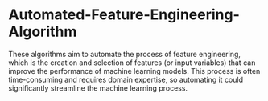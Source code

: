 # Automated-Feature-Engineering-Algorithm
These algorithms aim to automate the process of feature engineering, which is the creation and selection of features (or input variables) that can improve the performance of machine learning models. This process is often time-consuming and requires domain expertise, so automating it could significantly streamline the machine learning process.
